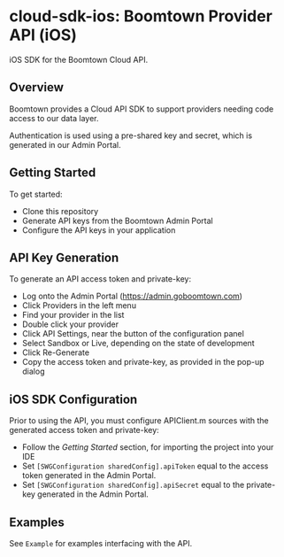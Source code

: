 # cloud-sdk-ios: Boomtown Provider API (iOS)
iOS SDK for the Boomtown Cloud API.

## Overview
Boomtown provides a Cloud API SDK to support providers needing code access to our data layer.

Authentication is used using a pre-shared key and secret, which is generated in our Admin Portal.

## Getting Started
To get started:
 - Clone this repository
 - Generate API keys from the Boomtown Admin Portal
 - Configure the API keys in your application

## API Key Generation
To generate an API access token and private-key:
 - Log onto the Admin Portal (https://admin.goboomtown.com)
 - Click Providers in the left menu
 - Find your provider in the list
 - Double click your provider
 - Click API Settings, near the button of the configuration panel
 - Select Sandbox or Live, depending on the state of development
 - Click Re-Generate
 - Copy the access token and private-key, as provided in the pop-up dialog

## iOS SDK Configuration
Prior to using the API, you must configure APIClient.m sources with the generated access token and private-key:
 - Follow the *Getting Started* section, for importing the project into your IDE
 - Set `[SWGConfiguration sharedConfig].apiToken` equal to the access token generated in the Admin Portal.
 - Set `[SWGConfiguration sharedConfig].apiSecret` equal to the private-key generated in the Admin Portal.

## Examples
See `Example` for examples interfacing with the API.

